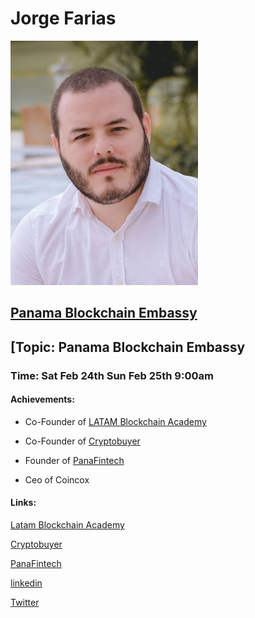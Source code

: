 # Jorge Farias

![JorgeFarias](https://github.com/Alexstang/PanamaGlass-Speakers-list/blob/master/jorge-farias.jpg)

## [Panama Blockchain Embassy](https://embassypty.com/en/)

## [Topic: Panama Blockchain Embassy

### Time: Sat Feb 24th Sun Feb 25th 9:00am

#### Achievements:

 * Co-Founder of [LATAM Blockchain Academy](https://latamblockchain.org/en/bootcamp/)
 
 * Co-Founder of [Cryptobuyer](cryptobuyer.io)
 
 * Founder of [PanaFintech](http://www.panafintech.com/)
 
 * Ceo of Coincox
 
 #### Links:
 
[Latam Blockchain Academy](https://latamblockchain.org/en/bootcamp/)
 
[Cryptobuyer](cryptobuyer.io)
 
[PanaFintech](http://www.panafintech.com/)
 
[linkedin](https://www.linkedin.com/in/jorgeluisfarias/)

[Twitter](https://twitter.com/jorgeluisfarias)
